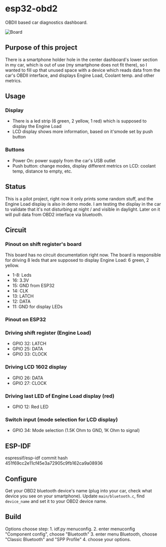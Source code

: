 # esp32-obd2

OBDII based car diagnostics dashboard.

![Board](https://raw.githubusercontent.com/akos-sereg/esp32-obd2/master/docs/board.jpg)

## Purpose of this project

There is a smartphone holder hole in the center dashboard's lower section in my car, which is 
out of use (my smartphone does not fit there), so I wanted to fill up that unused space with 
a device which reads data from the car's OBDII interface, and displays Engine Load, Coolant temp. 
and other metrics.

## Usage

### Display

- There is a led strip (6 green, 2 yellow, 1 red) which is supposed to display the Engine Load
- LCD display shows more information, based on it'smode set by push button

### Buttons

- Power On: power supply from the car's USB outlet
- Push button: change modes, display different metrics on LCD: coolant temp, distance to empty, etc.

## Status

This is a pilot project, right now it only prints some random stuff, and the Engine Load 
display is also in demo mode. I am testing the display in the car to validate that it's not 
disturbing at night / and visible in daylight. Later on it will pull data from OBD2 interface 
via bluetooth.

## Circuit

### Pinout on shift register's board

This board has no circuit documentation right now. The board is responsible for driving 
8 leds that are supposed to display Engine Load: 6 green, 2 yellow.

- 1-8: Leds
- 16: 3.3V
- 15: GND from ESP32
- 14: CLK
- 13: LATCH
- 12: DATA
- 11: GND for display LEDs

### Pinout on ESP32

### Driving shift register (Engine Load)

- GPIO 32: LATCH
- GPIO 25: DATA
- GPIO 33: CLOCK

### Driving LCD 1602 display

- GPIO 26: DATA
- GPIO 27: CLOCK

### Driving last LED of Engine Load display (red)

- GPIO 12: Red LED

### Switch input (mode selection for LCD display)

- GPIO 34: Mode selection (1.5K Ohm to GND, 1K Ohm to signal)

## ESP-IDF

espressif/esp-idf commit hash 451f69cc2e11cf45e3a72905c9fb162ca9a08936

## Configure

Get your OBD2 bluetooth device's name (plug into your car, check what device you see on your smartphone). 
Update `main/bluetooth.c`, find `device_name` and set it to your OBD2 device name.

## Build

Options choose step:
    1. idf.py menuconfig.
    2. enter menuconfig "Component config", choose "Bluetooth"
    3. enter menu Bluetooth, choose "Classic Bluetooth" and "SPP Profile"
    4. choose your options.
